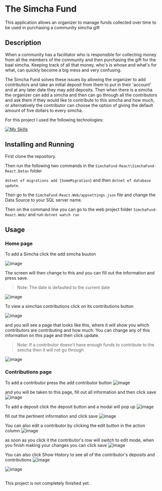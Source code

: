 # The Simcha Fund
This application allows an organizer to manage funds collected over time to be used in purchasing a community simcha gift

## Description
When a community has a facilitator who is responsible for collecting money from all the members of the community and then purchasing the gift for the baal simcha. Keeping track of all that money, who's is whose and what's for what, can quickly become a big mess and very confusing.


The Simcha Fund solves these issues by allowing the organizer to add contributors and take an initial deposit from them to put in their 'account' and at any later date they may add deposits. Then when there is a simcha the organizer can add a simcha and then can go through all the contributors and ask them if they would like to contribute to this simcha and how much, or alternatively the contributor can choose the option of giving the default amount of five dollars to every simcha.

For this project I used the following technologies:

[![My Skills](https://skillicons.dev/icons?i=cs,dotnet,js,vite,react,bootstrap&theme=dark&perline=30)](https://skillicons.dev)

 ## Installing and Running

First clone the repository.

Then run the following two commands in the `SimchaFund-React\SimchaFund-React.Data>` folder
 
 `dotnet ef migrations add {SomeMigration}`
and then `dotnet ef database update`.

Then go to the `SimchaFund-React.Web/appsettings.json` file
and change the Data Source to your SQL server name.

Then on the command line you can go to the web project folder `SimchaFund-React.Web/`
and run `dotnet watch run` 

## Usage
### **Home page**

To add a Simcha click the add simcha buuton

![image](https://github.com/Malky157/SimchaFund-React/assets/129129116/bedd52a2-2821-44ef-80c2-4c860f126f79)

The screen will then change to this and you can fill out the information and press save.
> Note: The date is defaulted to the current date

![image](https://github.com/Malky157/SimchaFund-React/assets/129129116/ce20b7e9-6068-4aae-8cfe-c6986ba53f35)

To view a simchas contributions click on its contributions button

![image](https://github.com/Malky157/SimchaFund-React/assets/129129116/5104dd12-f124-4fa5-b66b-af0abf79779d)

and you will see a page that looks like this, where it will show you which contributors are contributing and how much. You can change any of this information on this page and then click update.
> Note: If a contributor doesn't have enough funds to contribute to the simcha then it will not go through

![image](https://github.com/Malky157/SimchaFund-React/assets/129129116/0680da7a-2a9e-4a15-95fb-dad4b9bcc774)


### **Contributions page**

To add a contributor press the add contributor button
![image](https://github.com/Malky157/SimchaFund-React/assets/129129116/23474e1b-db0c-4896-923e-5c0549f0ccec)

and you will be taken to this page, fill out all information and then click save
![image](https://github.com/Malky157/SimchaFund-React/assets/129129116/1a6df164-071e-45b0-9d51-13e56a6850c3)

To add a deposit click the deposit button and a modal will pop up
![image](https://github.com/Malky157/SimchaFund-React/assets/129129116/20d22bfb-ff04-4979-9a96-3a8ee858addc)

fill out the pertinent information and click save
![image](https://github.com/Malky157/SimchaFund-React/assets/129129116/974010fb-a740-46be-99c1-5f5f042aac18)

You can also edit a contributor by clicking the edit button in the action column
![image](https://github.com/Malky157/SimchaFund-React/assets/129129116/dc118c42-51cb-46b2-a0d7-77ef11cfe758)

as soon as you click it the contributor's row will switch to edit mode, when you finish making your changes you can click save
![image](https://github.com/Malky157/SimchaFund-React/assets/129129116/3093c111-2d56-49cd-a956-34697adc375d)


You can also click Show History to see all of the contributor's deposits and contributions
![image](https://github.com/Malky157/SimchaFund-React/assets/129129116/e29b018d-7545-471c-96a9-b5607dc03cde)

![image](https://github.com/Malky157/SimchaFund-React/assets/129129116/1be5290b-77fa-4df6-9585-5bdc694b0ee0)





##
This project is not completely  finished yet.
